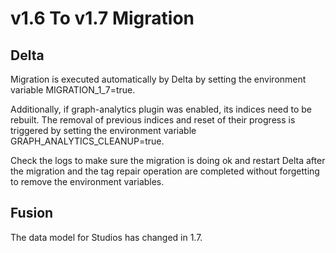 # v1.6 To v1.7 Migration

## Delta

Migration is executed automatically by Delta by setting the environment variable MIGRATION_1_7=true. 

Additionally, if graph-analytics plugin was enabled, its indices need to be rebuilt. The removal of previous indices and reset of their progress is triggered by setting the environment variable GRAPH_ANALYTICS_CLEANUP=true.

Check the logs to make sure the migration is doing ok and restart Delta after the migration and the tag repair 
operation are completed without forgetting to remove the environment variables.

## Fusion

The data model for Studios has changed in 1.7.